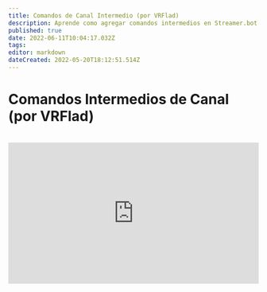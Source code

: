 ```yaml
---
title: Comandos de Canal Intermedio (por VRFlad)
description: Aprende como agregar comandos intermedios en Streamer.bot.
published: true
date: 2022-06-11T10:04:17.032Z
tags:
editor: markdown
dateCreated: 2022-05-20T18:12:51.514Z
---
```


# Comandos Intermedios de Canal (por VRFlad)
<br>
<iframe src="https://www.youtube.com/embed/C1AO1EBVpks" title="YouTube video player" frameborder="0" allow="accelerometer; autoplay; clipboard-write; encrypted-media; gyroscope; picture-in-picture; fullscreen" allow fullscreen style="border: none; max-width: 100%; width: 100%; aspect-ratio: 16/9;"></iframe>